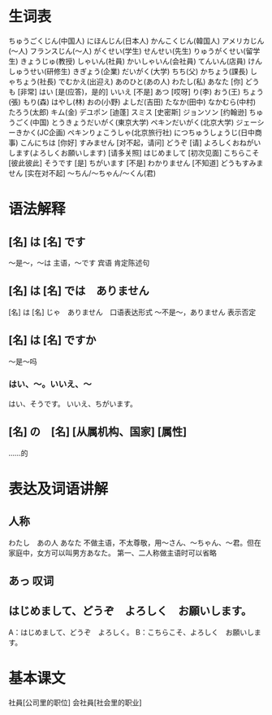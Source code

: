 # 生词表
ちゅうごくじん(中国人)
にほんじん(日本人)
かんこくじん(韓国人)
アメリカじん(〜人)
フランスじん(〜人)
がくせい(学生)
せんせい(先生)
りゅうがくせい(留学生)
きょうじゅ(教授)
しゃいん(社員)
かいしゃいん(会社員)
てんいん(店員)
けんしゅうせい(研修生)
きぎょう(企業)
だいがく(大学)
ちち(父)
かちょう(課長)
しゃちょう(社長)
でむかえ(出迎え)
あのひと(あの人)
わたし(私)
あなた		[你]
どうも		[非常]
はい		[是(应答)，是的]
いいえ		[不是]
あつ		[哎呀]
り(李)
おう(王)
ちょう(張)
もり(森)
はやし(林)
おの(小野)
よしだ(吉田)
たなか(田中)
なかむら(中村)
たろう(太郎)
キム(金)
デユポン	[迪蓬]
スミス		[史密斯]
ジョンソン	[约翰逊]
ちゅうごく(中国)
とうきょうだいがく(東京大学)
ペキンだいがく(北京大学)
ジェーシーきかく(JC企画)
ペキンりょこうしゃ(北京旅行社)
につちゅうしょうじ(日中商事)
こんにちは	[你好]
すみません	[对不起，请问]
どうぞ		[请]
よろしくおねがいします(よろしくお願いします)	[请多关照]
はじめまして	[初次见面]
こちらこそ	[彼此彼此]
そうです	[是]
ちがいます	[不是]
わかりません	[不知道]
どうもすみません	[实在对不起]
〜ちん/〜ちゃん/〜くん(君)

# 语法解释
## [名] は [名] です
～是～，～は 主语，～です 宾语
肯定陈述句
## [名] は [名] では　ありません
[名] は [名] じゃ　ありません　口语表达形式
～不是～，ありません 表示否定
## [名] は [名] ですか
～是～吗
### はい、〜。いいえ、〜
はい、そうです。
いいえ、ちがいます。
## [名] の　[名] [从属机构、国家] [属性]
……的

# 表达及词语讲解
## 人称
わたし　あの人
あなた 不做主语，不太尊敬，用～さん、〜ちゃん、〜君。但在家庭中，女方可以叫男方あなた。
第一、二人称做主语时可以省略
## あっ 叹词
## はじめまして、どうぞ　よろしく　お願いします。
A：はじめまして、どうぞ　よろしく。
B：こちらこそ、よろしく　お願いします。

# 基本课文
社員[公司里的职位]
会社員[社会里的职业]















































